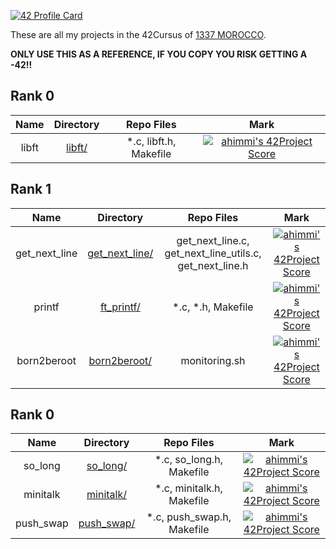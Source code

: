 [![42 Profile Card](https://badge42.vercel.app/api/v2/cl1mm6az2003509l58orqwq4c/stats?cursusId=21&coalitionId=73)](https://github.com/ahimmii)

These are all my projects in the 42Cursus of [1337 MOROCCO](https://www.1337.ma/).

**ONLY USE THIS AS A REFERENCE, IF YOU COPY YOU RISK GETTING A -42!!**

## Rank 0

|			Name				|	Directory	| Repo Files | Mark |
|:-----------------------------------:|:------------------:|:--------------:|:--------------:|
libft								|	[libft/](https://github.com/ahimmii/libft)		| *.c, libft.h, Makefile | [![ahimmi's 42Project Score](https://badge42.herokuapp.com/api/project/ahimmi/Libft)](https://github.com/ahimmii/libft) |

## Rank 1

|			Name				|	Directory	| Repo Files | Mark |
|:-----------------------------------:|:------------------:|:--------------:|:--------------:|
get_next_line								|	[get_next_line/](https://github.com/ahimmii/get_next_line)		| get_next_line.c, get_next_line_utils.c, get_next_line.h | [![ahimmi's 42Project Score](https://badge42.herokuapp.com/api/project/ahimmi/get_next_line)](https://github.com/ahimmii/get_next_line) |
printf								|	[ft_printf/](https://github.com/ahimmii/printf) | *.c, *.h, Makefile | [![ahimmi's 42Project Score](https://badge42.herokuapp.com/api/project/ahimmi/ft_printf)](https://github.com/ahimmii/printf) |
born2beroot								|	[born2beroot/]()		| monitoring.sh | [![ahimmi's 42Project Score](https://badge42.herokuapp.com/api/project/ahimmi/Born2beroot)]() |

## Rank 0

|			Name				|	Directory	| Repo Files | Mark |
|:-----------------------------------:|:------------------:|:--------------:|:--------------:|
so_long								|	[so_long/](https://github.com/ahimmii/so_long)		| *.c, so_long.h, Makefile | [![ahimmi's 42Project Score](https://badge42.herokuapp.com/api/project/ahimmi/so_long)](https://github.com/ahimmii/so_long) |
minitalk								|	[minitalk/](https://github.com/ahimmii/minitalk)		| *.c, minitalk.h, Makefile | [![ahimmi's 42Project Score](https://badge42.herokuapp.com/api/project/ahimmi/minitalk)](https://github.com/ahimmii/minitalk) |
push_swap								|	[push_swap/](https://github.com/ahimmii/push_swap)		| *.c, push_swap.h, Makefile | [![ahimmi's 42Project Score](https://badge42.herokuapp.com/api/project/ahimmi/push_swap)](https://github.com/ahimmii/push_swap) |
